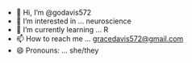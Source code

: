- 👋 Hi, I’m @godavis572
- 👀 I’m interested in ... neuroscience
- 🌱 I’m currently learning ... R
- 📫 How to reach me ... gracedavis572@gmail.com
- 😄 Pronouns: ... she/they

<!---
godavis572/godavis572 is a ✨ special ✨ repository because its `README.md` (this file) appears on your GitHub profile.
You can click the Preview link to take a look at your changes.
--->
